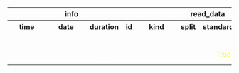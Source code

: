 <table>
<tr>
<th colspan=4 style="text-align: center; vertical-align: middle;">info</th>
<th colspan=4 style="text-align: center; vertical-align: middle;">read_data</th>
<th colspan=13 style="text-align: center; vertical-align: middle;">Perceptron</th>
<th colspan=5 style="text-align: center; vertical-align: middle;">cross_val_predict</th>
<th colspan=1 style="text-align: center; vertical-align: middle;">metrics</th>
</tr>
<th style="text-align: center; vertical-align: middle;">time</th>
<th style="text-align: center; vertical-align: middle;">date</th>
<th style="text-align: center; vertical-align: middle;">duration</th>
<th style="text-align: center; vertical-align: middle;">id</th>
<th style="text-align: center; vertical-align: middle;">kind</th>
<th style="text-align: center; vertical-align: middle;">split</th>
<th style="text-align: center; vertical-align: middle;">standardize</th>
<th style="text-align: center; vertical-align: middle;">display</th>
<th style="text-align: center; vertical-align: middle;">tol</th>
<th style="text-align: center; vertical-align: middle;">random_state</th>
<th style="text-align: center; vertical-align: middle;">alpha</th>
<th style="text-align: center; vertical-align: middle;">l1_ratio</th>
<th style="text-align: center; vertical-align: middle;">fit_intercept</th>
<th style="text-align: center; vertical-align: middle;">max_iter</th>
<th style="text-align: center; vertical-align: middle;">shuffle</th>
<th style="text-align: center; vertical-align: middle;">verbose</th>
<th style="text-align: center; vertical-align: middle;">eta0</th>
<th style="text-align: center; vertical-align: middle;">early_stopping</th>
<th style="text-align: center; vertical-align: middle;">validation_fraction</th>
<th style="text-align: center; vertical-align: middle;">n_iter_no_change</th>
<th style="text-align: center; vertical-align: middle;">warm_start</th>
<th style="text-align: center; vertical-align: middle;">estimator</th>
<th style="text-align: center; vertical-align: middle;">cv</th>
<th style="text-align: center; vertical-align: middle;">verbose</th>
<th style="text-align: center; vertical-align: middle;">pre_dispatch</th>
<th style="text-align: center; vertical-align: middle;">method</th>
<th style="text-align: center; vertical-align: middle;">accuracy</th>
</tr>
<tr>
<td style="text-align: center; vertical-align: middle;"> <font color=white>20:43:22</font></td>
<td style="text-align: center; vertical-align: middle;"> <font color=white>04/13/23</font></td>
<td style="text-align: center; vertical-align: middle;"> <font color=white>12.60 s</font></td>
<td style="text-align: center; vertical-align: middle;"> <font color=white>1</font></td>
<td style="text-align: center; vertical-align: middle;"> <font color=white>Numerical</font></td>
<td style="text-align: center; vertical-align: middle;"> <font color=white>train</font></td>
<td style="text-align: center; vertical-align: middle;"> <font color=white></font></td>
<td style="text-align: center; vertical-align: middle;"> <font color=white>False</font></td>
<td style="text-align: center; vertical-align: middle;"> <font color=white>0.001</font></td>
<td style="text-align: center; vertical-align: middle;"> <font color=white>0</font></td>
<td style="text-align: center; vertical-align: middle;"> <font color=white>0.0</font></td>
<td style="text-align: center; vertical-align: middle;"> <font color=white>0.15</font></td>
<td style="text-align: center; vertical-align: middle;"> <font color=white>True</font></td>
<td style="text-align: center; vertical-align: middle;"> <font color=white>1000</font></td>
<td style="text-align: center; vertical-align: middle;"> <font color=white>True</font></td>
<td style="text-align: center; vertical-align: middle;"> <font color=white>0</font></td>
<td style="text-align: center; vertical-align: middle;"> <font color=white>1.0</font></td>
<td style="text-align: center; vertical-align: middle;"> <font color=white>False</font></td>
<td style="text-align: center; vertical-align: middle;"> <font color=white>0.1</font></td>
<td style="text-align: center; vertical-align: middle;"> <font color=white>5</font></td>
<td style="text-align: center; vertical-align: middle;"> <font color=white>False</font></td>
<td style="text-align: center; vertical-align: middle;"> <font color=white>Perceptron()</font></td>
<td style="text-align: center; vertical-align: middle;"> <font color=white>4</font></td>
<td style="text-align: center; vertical-align: middle;"> <font color=white>0</font></td>
<td style="text-align: center; vertical-align: middle;"> <font color=white>2*n_jobs</font></td>
<td style="text-align: center; vertical-align: middle;"> <font color=white>predict</font></td>
<td style="text-align: center; vertical-align: middle;"> <font color=white>0.5949152542372881</font></td>
</tr>
<tr>
<td style="text-align: center; vertical-align: middle;"> <font color=white>23:16:40</font></td>
<td style="text-align: center; vertical-align: middle;"> <font color=white>04/13/23</font></td>
<td style="text-align: center; vertical-align: middle;"> <font color=white>119.36 ms</font></td>
<td style="text-align: center; vertical-align: middle;"> <font color=white>2</font></td>
<td style="text-align: center; vertical-align: middle;"> <font color=white>Numerical</font></td>
<td style="text-align: center; vertical-align: middle;"> <font color=white>train</font></td>
<td style="text-align: center; vertical-align: middle;"> <font color=yellow>True</font></td>
<td style="text-align: center; vertical-align: middle;"> <font color=yellow></font></td>
<td style="text-align: center; vertical-align: middle;"> <font color=white>0.001</font></td>
<td style="text-align: center; vertical-align: middle;"> <font color=white>0</font></td>
<td style="text-align: center; vertical-align: middle;"> <font color=white>0.0</font></td>
<td style="text-align: center; vertical-align: middle;"> <font color=white>0.15</font></td>
<td style="text-align: center; vertical-align: middle;"> <font color=white>True</font></td>
<td style="text-align: center; vertical-align: middle;"> <font color=white>1000</font></td>
<td style="text-align: center; vertical-align: middle;"> <font color=white>True</font></td>
<td style="text-align: center; vertical-align: middle;"> <font color=white>0</font></td>
<td style="text-align: center; vertical-align: middle;"> <font color=white>1.0</font></td>
<td style="text-align: center; vertical-align: middle;"> <font color=white>False</font></td>
<td style="text-align: center; vertical-align: middle;"> <font color=white>0.1</font></td>
<td style="text-align: center; vertical-align: middle;"> <font color=white>5</font></td>
<td style="text-align: center; vertical-align: middle;"> <font color=white>False</font></td>
<td style="text-align: center; vertical-align: middle;"> <font color=white>Perceptron()</font></td>
<td style="text-align: center; vertical-align: middle;"> <font color=white>4</font></td>
<td style="text-align: center; vertical-align: middle;"> <font color=white>0</font></td>
<td style="text-align: center; vertical-align: middle;"> <font color=white>2*n_jobs</font></td>
<td style="text-align: center; vertical-align: middle;"> <font color=white>predict</font></td>
<td style="text-align: center; vertical-align: middle;"> <font color=yellow>0.7991525423728814</font></td>
</tr>
